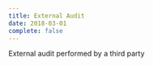 ```yaml
---
title: External Audit
date: 2018-03-01
complete: false
---
```


External audit performed by a third party